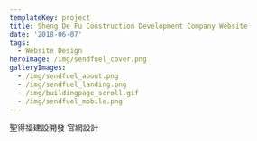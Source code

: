 ```yaml
---
templateKey: project
title: Sheng De Fu Construction Development Company Website
date: '2018-06-07'
tags:
  - Website Design
heroImage: /img/sendfuel_cover.png
galleryImages:
  - /img/sendfuel_about.png
  - /img/sendfuel_landing.png
  - /img/buildingpage_scroll.gif
  - /img/sendfuel_mobile.png
---
```

聖得福建設開發 官網設計

